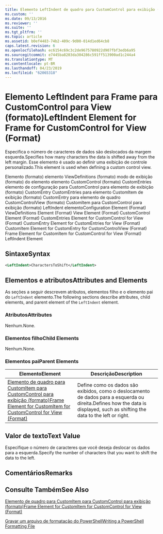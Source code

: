 ```yaml
---
title: Elemento LeftIndent de quadro para CustomControl para exibição (formato) | Microsoft Docs
ms.custom: ''
ms.date: 09/13/2016
ms.reviewer: ''
ms.suite: ''
ms.tgt_pltfrm: ''
ms.topic: article
ms.assetid: b0ef4483-74b2-409c-9d00-014d1ed64cb8
caps.latest.revision: 6
ms.openlocfilehash: ec6154c69c3c2de9675780922d907fbf3edb6a95
ms.sourcegitcommit: e7445ba8203da304286c591ff513900ad1c244a4
ms.translationtype: MT
ms.contentlocale: pt-BR
ms.lasthandoff: 04/23/2019
ms.locfileid: "62065318"
---
```

# <a name="leftindent-element-for-frame-for-customcontrol-for-view-format"></a><span data-ttu-id="d290d-102">Elemento LeftIndent para Frame para CustomControl para View (formato)</span><span class="sxs-lookup"><span data-stu-id="d290d-102">LeftIndent Element for Frame for CustomControl for View (Format)</span></span>

<span data-ttu-id="d290d-103">Especifica o número de caracteres de dados são deslocados da margem esquerda.</span><span class="sxs-lookup"><span data-stu-id="d290d-103">Specifies how many characters the data is shifted away from the left margin.</span></span> <span data-ttu-id="d290d-104">Esse elemento é usado ao definir uma exibição de controle personalizado.</span><span class="sxs-lookup"><span data-stu-id="d290d-104">This element is used when defining a custom control view.</span></span>

<span data-ttu-id="d290d-105">Elemento (formato) elemento ViewDefinitions (formato) modo de exibição (formato) do elemento elemento CustomControl (formato) CustomEntries elemento de configuração para CustomControl para elemento de exibição (formato) CustomEntry CustomEntries para elemento CustomItem de exibição (formato) CustomEntry para elemento de quadro CustomControlView (formato) CustomItem para CustomControl para exibição (formato) LeftIndent elemento</span><span class="sxs-lookup"><span data-stu-id="d290d-105">Configuration Element (Format) ViewDefinitions Element (Format) View Element (Format) CustomControl Element (Format) CustomEntries Element for CustomControl for View (Format) CustomEntry Element for CustomEntries for View (Format) CustomItem Element for CustomEntry for CustomControlView (Format) Frame Element for CustomItem for CustomControl for View (Format) LeftIndent Element</span></span>

## <a name="syntax"></a><span data-ttu-id="d290d-106">Sintaxe</span><span class="sxs-lookup"><span data-stu-id="d290d-106">Syntax</span></span>

```xml
<LeftIndent>CharactersToShift</LeftIndent>
```

## <a name="attributes-and-elements"></a><span data-ttu-id="d290d-107">Elementos e atributos</span><span class="sxs-lookup"><span data-stu-id="d290d-107">Attributes and Elements</span></span>

<span data-ttu-id="d290d-108">As seções a seguir descrevem atributos, elementos filho e o elemento pai do `LeftIndent` elemento.</span><span class="sxs-lookup"><span data-stu-id="d290d-108">The following sections describe attributes, child elements, and parent element of the `LeftIndent` element.</span></span>

### <a name="attributes"></a><span data-ttu-id="d290d-109">Atributos</span><span class="sxs-lookup"><span data-stu-id="d290d-109">Attributes</span></span>

<span data-ttu-id="d290d-110">Nenhum.</span><span class="sxs-lookup"><span data-stu-id="d290d-110">None.</span></span>

### <a name="child-elements"></a><span data-ttu-id="d290d-111">Elementos filho</span><span class="sxs-lookup"><span data-stu-id="d290d-111">Child Elements</span></span>

<span data-ttu-id="d290d-112">Nenhum.</span><span class="sxs-lookup"><span data-stu-id="d290d-112">None.</span></span>

### <a name="parent-elements"></a><span data-ttu-id="d290d-113">Elementos pai</span><span class="sxs-lookup"><span data-stu-id="d290d-113">Parent Elements</span></span>

|<span data-ttu-id="d290d-114">Elemento</span><span class="sxs-lookup"><span data-stu-id="d290d-114">Element</span></span>|<span data-ttu-id="d290d-115">Descrição</span><span class="sxs-lookup"><span data-stu-id="d290d-115">Description</span></span>|
|-------------|-----------------|
|[<span data-ttu-id="d290d-116">Elemento de quadro para CustomItem para CustomControl para exibição (formato)</span><span class="sxs-lookup"><span data-stu-id="d290d-116">Frame Element for CustomItem for CustomControl for View (Format)</span></span>](./frame-element-for-customitem-for-customcontrol-for-view-format.md)|<span data-ttu-id="d290d-117">Define como os dados são exibidos, como o deslocamento de dados para a esquerda ou direita.</span><span class="sxs-lookup"><span data-stu-id="d290d-117">Defines how the data is displayed, such as shifting the data to the left or right.</span></span>|

## <a name="text-value"></a><span data-ttu-id="d290d-118">Valor de texto</span><span class="sxs-lookup"><span data-stu-id="d290d-118">Text Value</span></span>

<span data-ttu-id="d290d-119">Especifique o número de caracteres que você deseja deslocar os dados para a esquerda.</span><span class="sxs-lookup"><span data-stu-id="d290d-119">Specify the number of characters that you want to shift the data to the left.</span></span>

## <a name="remarks"></a><span data-ttu-id="d290d-120">Comentários</span><span class="sxs-lookup"><span data-stu-id="d290d-120">Remarks</span></span>

## <a name="see-also"></a><span data-ttu-id="d290d-121">Consulte Também</span><span class="sxs-lookup"><span data-stu-id="d290d-121">See Also</span></span>

[<span data-ttu-id="d290d-122">Elemento de quadro para CustomItem para CustomControl para exibição (formato)</span><span class="sxs-lookup"><span data-stu-id="d290d-122">Frame Element for CustomItem for CustomControl for View (Format)</span></span>](./frame-element-for-customitem-for-customcontrol-for-view-format.md)

[<span data-ttu-id="d290d-123">Gravar um arquivo de formatação do PowerShell</span><span class="sxs-lookup"><span data-stu-id="d290d-123">Writing a PowerShell Formatting File</span></span>](./writing-a-powershell-formatting-file.md)
